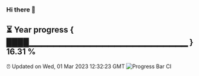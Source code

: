 ### Hi there 👋
⏳ Year progress { ████▁▁▁▁▁▁▁▁▁▁▁▁▁▁▁▁▁▁▁▁▁▁▁▁▁▁ } 16.31 %
---
⏰ Updated on Wed, 01 Mar 2023 12:32:23 GMT
![Progress Bar CI](https://github.com/liununu/liununu/workflows/Progress%20Bar%20CI/badge.svg)
